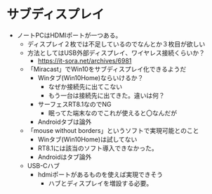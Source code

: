 # サブディスプレイ

  - ノートPCはHDMIポートが一つある。
    - ディスプレイ２枚では不足しているのでなんとか３枚目が欲しい
    - 方法としてはUSB外部ディスプレイ、ワイヤレス接続くらいか？
      - https://it-sora.net/archives/6981
    - 「Miracast」でWin10をサブディスプレイ化できるようだ
      - Winタブ(Win10Home)ならいけるか？
        - なぜか接続先に出てこない
        - もう一台は接続先に出てきた。違いは何？
      - サーフェスRT8.1なのでNG
        - 眠ってた端末なのでこれが使えると〇なんだが
      - Androidタブは論外
    - 「mouse without borders」というソフトで実現可能とのこと
      - Winタブ(Win10Home)は試してない
      - RT8.1には該当のソフト導入できなかった。
      - Androidはタブ論外
    - USB-Cハブ
      - hdmiポートがあるものを使えば実現できそう
        - ハブとディスプレイを増設する必要。